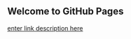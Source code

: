 ## Welcome to GitHub Pages

[enter link description here](/Welcome%20file)
<!--stackedit_data:
eyJoaXN0b3J5IjpbMjEwNjYyNDY5OV19
-->